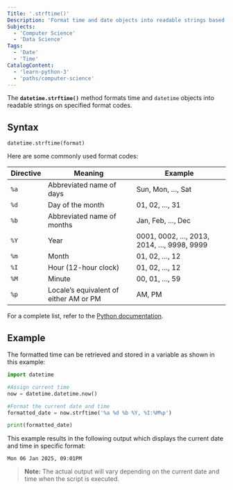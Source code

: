 ```yaml
---
Title: '.strftime()'
Description: 'Format time and date objects into readable strings based on specified patterns.'
Subjects:
  - 'Computer Science'
  - 'Data Science'
Tags:
  - 'Date'
  - 'Time'
CatalogContent:
  - 'learn-python-3'
  - 'paths/computer-science'
---
```


The **`datetime.strftime()`** method formats time and `datetime` objects into readable strings on specified format codes.

## Syntax

```pseudo
datetime.strftime(format)
```

Here are some commonly used format codes:

| Directive | Meaning                                | Example                                  |
| --------- | -------------------------------------- | ---------------------------------------- |
| `%a`      | Abbreviated name of days               | Sun, Mon, …, Sat                         |
| `%d`      | Day of the month                       | 01, 02, …, 31                            |
| `%b`      | Abbreviated name of months             | Jan, Feb, …, Dec                         |
| `%Y`      | Year                                   | 0001, 0002, …, 2013, 2014, …, 9998, 9999 |
| `%m`      | Month                                  | 01, 02, …, 12                            |
| `%I`      | Hour (12-hour clock)                   | 01, 02, …, 12                            |
| `%M`      | Minute                                 | 00, 01, …, 59                            |
| `%p`      | Locale’s equivalent of either AM or PM | AM, PM                                   |

For a complete list, refer to the [Python documentation](https://docs.python.org/3/library/datetime.html#strftime-strptime-behavior).

## Example

The formatted time can be retrieved and stored in a variable as shown in this example:

```py
import datetime

#Assign current time
now = datetime.datetime.now()

#Format the current date and time
formatted_date = now.strftime('%a %d %b %Y, %I:%M%p')

print(formatted_date)
```

This example results in the following output which displays the current date and time in specific format:

```shell
Mon 06 Jan 2025, 09:01PM
```

> **Note:** The actual output will vary depending on the current date and time when the script is executed.
